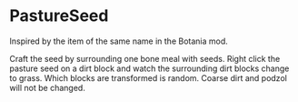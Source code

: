 # PastureSeed
Inspired by the item of the same name in the Botania mod.

Craft the seed by surrounding one bone meal with seeds. Right click the pasture seed on a dirt block and watch the surrounding dirt blocks change to grass. Which blocks are transformed is random. Coarse dirt and podzol will not be changed.
